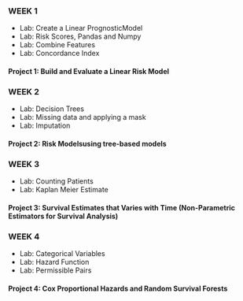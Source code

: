 ### WEEK 1

- Lab: Create a Linear PrognosticModel
- Lab: Risk Scores, Pandas and Numpy
- Lab: Combine Features
- Lab: Concordance Index
#### Project 1: Build and Evaluate a Linear Risk Model
### WEEK 2
- Lab: Decision Trees
- Lab: Missing data and applying a mask
- Lab: Imputation
#### Project 2: Risk Modelsusing tree-based models

### WEEK 3
- Lab: Counting Patients
- Lab: Kaplan Meier Estimate
#### Project 3: Survival Estimates that Varies with Time (Non-Parametric Estimators for Survival Analysis)

### WEEK 4
- Lab: Categorical Variables
- Lab: Hazard Function
- Lab: Permissible Pairs

#### Project 4: Cox Proportional Hazards and Random Survival Forests
